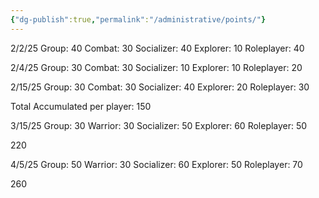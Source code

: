 ```yaml
---
{"dg-publish":true,"permalink":"/administrative/points/"}
---
```


2/2/25
Group: 40
Combat: 30
Socializer: 40
Explorer: 10
Roleplayer: 40

2/4/25
Group: 30
Combat: 30
Socializer: 10
Explorer: 10
Roleplayer: 20

2/15/25
Group: 30
Combat:  30 
Socializer: 40
Explorer: 20 
Roleplayer: 30

Total Accumulated per player: 150

3/15/25
Group: 30
Warrior: 30
Socializer: 50
Explorer: 60
Roleplayer: 50

220


4/5/25
Group: 50
Warrior: 30 
Socializer: 60 
Explorer: 50 
Roleplayer: 70

260
